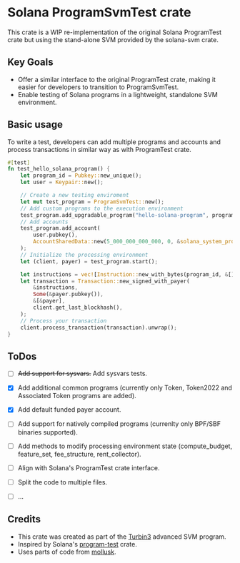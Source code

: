 # Solana ProgramSvmTest crate

This crate is a WIP re-implementation of the original Solana ProgramTest crate but using the stand-alone SVM provided by the solana-svm crate.

## Key Goals

- Offer a similar interface to the original ProgramTest crate, making it easier for developers to transition to ProgramSvmTest.
- Enable testing of Solana programs in a lightweight, standalone SVM environment.


## Basic usage

To write a test,
developers can add multiple programs and accounts and process transactions in similar way as with ProgramTest crate.

```rust
#[test]
fn test_hello_solana_program() {
    let program_id = Pubkey::new_unique();
    let user = Keypair::new();

    // Create a new testing enviroment
    let mut test_program = ProgramSvmTest::new();
    // Add custom programs to the execution environment
    test_program.add_upgradable_program("hello-solana-program", program_id, 0, None, None);
    // Add accounts
    test_program.add_account(
        user.pubkey(),
        AccountSharedData::new(5_000_000_000_000, 0, &solana_system_program::id()),
    );
    // Initialize the processing environment
    let (client, payer) = test_program.start();

    let instructions = vec![Instruction::new_with_bytes(program_id, &[], vec![])];
    let transaction = Transaction::new_signed_with_payer(
        &instructions,
        Some(&payer.pubkey()),
        &[&payer],
        client.get_last_blockhash(),
    );
    // Process your transaction
    client.process_transaction(transaction).unwrap();
}
```


## ToDos
- [ ] ~~Add support for sysvars.~~ Add sysvars tests.
- [x] Add additional common programs (currently only Token, Token2022 and Associated Token programs are added).
- [x] Add default funded payer account.
- [ ] Add support for natively compiled programs (currenlty only BPF/SBF binaries supported).
- [ ] Add methods to modify processing environment state (compute_budget, feature_set, fee_structure, rent_collector).
- [ ] Align with Solana's ProgramTest crate interface.
- [ ] Split the code to multiple files.
- [ ] ...


## Credits
- This crate was created as part of the [Turbin3](https://turbin3.com) advanced SVM program.
- Inspired by Solana's [program-test](https://github.com/solana-labs/solana/tree/master/program-test) crate.
- Uses parts of code from [mollusk](https://github.com/buffalojoec/mollusk).
